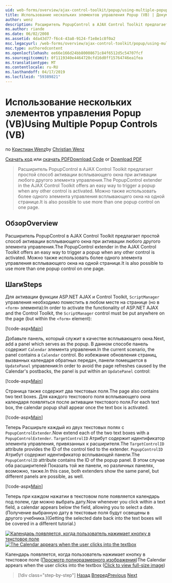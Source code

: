 ```yaml
---
uid: web-forms/overview/ajax-control-toolkit/popup/using-multiple-popup-controls-vb
title: Использование нескольких элементов управления Popup (VB) | Документация Майкрософт
author: wenz
description: Расширитель PopupControl в AJAX Control Toolkit предлагает простой способ активации всплывающего окна при активации любого другого элемента управления. Можно также использовать m...
ms.author: riande
ms.date: 06/02/2008
ms.assetid: 4da43d77-f6c4-43a8-9124-f1e8e1c8f0a2
msc.legacyurl: /web-forms/overview/ajax-control-toolkit/popup/using-multiple-popup-controls-vb
msc.type: authoredcontent
ms.openlocfilehash: ee66e166d24bb80008671c84f6512d5c54707fcf
ms.sourcegitcommit: 0f1119340e4464720cfd16d0ff15764746ea1fea
ms.translationtype: MT
ms.contentlocale: ru-RU
ms.lasthandoff: 04/17/2019
ms.locfileid: "59389821"
---
```

# <a name="using-multiple-popup-controls-vb"></a><span data-ttu-id="3e0c8-104">Использование нескольких элементов управления Popup (VB)</span><span class="sxs-lookup"><span data-stu-id="3e0c8-104">Using Multiple Popup Controls (VB)</span></span>

<span data-ttu-id="3e0c8-105">по [Кристиан Wenz](https://github.com/wenz)</span><span class="sxs-lookup"><span data-stu-id="3e0c8-105">by [Christian Wenz](https://github.com/wenz)</span></span>

<span data-ttu-id="3e0c8-106">[Скачать код](http://download.microsoft.com/download/9/3/f/93f8daea-bebd-4821-833b-95205389c7d0/PopupControl1.vb.zip) или [скачать PDF](http://download.microsoft.com/download/2/d/c/2dc10e34-6983-41d4-9c08-f78f5387d32b/popupcontrol1VB.pdf)</span><span class="sxs-lookup"><span data-stu-id="3e0c8-106">[Download Code](http://download.microsoft.com/download/9/3/f/93f8daea-bebd-4821-833b-95205389c7d0/PopupControl1.vb.zip) or [Download PDF](http://download.microsoft.com/download/2/d/c/2dc10e34-6983-41d4-9c08-f78f5387d32b/popupcontrol1VB.pdf)</span></span>

> <span data-ttu-id="3e0c8-107">Расширитель PopupControl в AJAX Control Toolkit предлагает простой способ активации всплывающего окна при активации любого другого элемента управления.</span><span class="sxs-lookup"><span data-stu-id="3e0c8-107">The PopupControl extender in the AJAX Control Toolkit offers an easy way to trigger a popup when any other control is activated.</span></span> <span data-ttu-id="3e0c8-108">Можно также использовать более одного элемента управления всплывающего окна на одной странице.</span><span class="sxs-lookup"><span data-stu-id="3e0c8-108">It is also possible to use more than one popup control on one page.</span></span>


## <a name="overview"></a><span data-ttu-id="3e0c8-109">Обзор</span><span class="sxs-lookup"><span data-stu-id="3e0c8-109">Overview</span></span>

<span data-ttu-id="3e0c8-110">Расширитель PopupControl в AJAX Control Toolkit предлагает простой способ активации всплывающего окна при активации любого другого элемента управления.</span><span class="sxs-lookup"><span data-stu-id="3e0c8-110">The PopupControl extender in the AJAX Control Toolkit offers an easy way to trigger a popup when any other control is activated.</span></span> <span data-ttu-id="3e0c8-111">Можно также использовать более одного элемента управления всплывающего окна на одной странице.</span><span class="sxs-lookup"><span data-stu-id="3e0c8-111">It is also possible to use more than one popup control on one page.</span></span>

## <a name="steps"></a><span data-ttu-id="3e0c8-112">Шаги</span><span class="sxs-lookup"><span data-stu-id="3e0c8-112">Steps</span></span>

<span data-ttu-id="3e0c8-113">Для активации функции ASP.NET AJAX и Control Toolkit, `ScriptManager` управления необходимо поместить в любом месте на странице (но в `<form>` элемента):</span><span class="sxs-lookup"><span data-stu-id="3e0c8-113">In order to activate the functionality of ASP.NET AJAX and the Control Toolkit, the `ScriptManager` control must be put anywhere on the page (but within the `<form>` element):</span></span>

[!code-aspx[Main](using-multiple-popup-controls-vb/samples/sample1.aspx)]

<span data-ttu-id="3e0c8-114">Добавьте панель, который служит в качестве всплывающего окна.</span><span class="sxs-lookup"><span data-stu-id="3e0c8-114">Next, add a panel which serves as the popup.</span></span> <span data-ttu-id="3e0c8-115">В данном способе панель содержит `Calendar` элемента управления.</span><span class="sxs-lookup"><span data-stu-id="3e0c8-115">In the current scenario, the panel contains a `Calendar` control.</span></span> <span data-ttu-id="3e0c8-116">Во избежание обновления страниц, вызванных календаря обратных передач, панели помещается в `UpdatePanel` управления:</span><span class="sxs-lookup"><span data-stu-id="3e0c8-116">In order to avoid the page refreshes caused by the Calendar's postbacks, the panel is put within an `UpdatePanel` control:</span></span>

[!code-aspx[Main](using-multiple-popup-controls-vb/samples/sample2.aspx)]

<span data-ttu-id="3e0c8-117">Страница также содержит два текстовых поля.</span><span class="sxs-lookup"><span data-stu-id="3e0c8-117">The page also contains two text boxes.</span></span> <span data-ttu-id="3e0c8-118">Для каждого текстового поля всплывающего окна календаря появляться после активации текстового поля.</span><span class="sxs-lookup"><span data-stu-id="3e0c8-118">For each text box, the calendar popup shall appear once the text box is activated.</span></span>

[!code-aspx[Main](using-multiple-popup-controls-vb/samples/sample3.aspx)]

<span data-ttu-id="3e0c8-119">Теперь Расширьте каждый из двух текстовых полях с `PopupControlExtender`.</span><span class="sxs-lookup"><span data-stu-id="3e0c8-119">Now extend each of the two text boxes with a `PopupControlExtender`.</span></span> <span data-ttu-id="3e0c8-120">`TargetControlID` Атрибут содержит идентификатор элемента управления, привязанных к расширителя.</span><span class="sxs-lookup"><span data-stu-id="3e0c8-120">The `TargetControlID` attribute provides the ID of the control tied to the extender.</span></span> <span data-ttu-id="3e0c8-121">`PopupControlID` Атрибут содержит идентификатор всплывающей панели.</span><span class="sxs-lookup"><span data-stu-id="3e0c8-121">The `PopupControlID` attribute contains the ID of the popup panel.</span></span> <span data-ttu-id="3e0c8-122">В этом случае оба расширителей Показать той же панели, но различных панелях, возможно, также.</span><span class="sxs-lookup"><span data-stu-id="3e0c8-122">In this case, both extenders show the same panel, but different panels are possible, as well.</span></span>

[!code-aspx[Main](using-multiple-popup-controls-vb/samples/sample4.aspx)]

<span data-ttu-id="3e0c8-123">Теперь при каждом нажатии в текстовом поле появляется календарь под полем, где можно выбрать дату.</span><span class="sxs-lookup"><span data-stu-id="3e0c8-123">Now whenever you click within a text field, a calendar appears below the field, allowing you to select a date.</span></span> <span data-ttu-id="3e0c8-124">(Получение выбранную дату в текстовые поля будут освещены в другого учебника.)</span><span class="sxs-lookup"><span data-stu-id="3e0c8-124">(Getting the selected date back into the text boxes will be covered in a different tutorial.)</span></span>


<span data-ttu-id="3e0c8-125">[![Календарь появляется, когда пользователь нажимает кнопку в текстовое поле](using-multiple-popup-controls-vb/_static/image2.png)](using-multiple-popup-controls-vb/_static/image1.png)</span><span class="sxs-lookup"><span data-stu-id="3e0c8-125">[![The Calendar appears when the user clicks into the textbox](using-multiple-popup-controls-vb/_static/image2.png)](using-multiple-popup-controls-vb/_static/image1.png)</span></span>

<span data-ttu-id="3e0c8-126">Календарь появляется, когда пользователь нажимает кнопку в текстовое поле ([Просмотр полноразмерного изображения](using-multiple-popup-controls-vb/_static/image3.png))</span><span class="sxs-lookup"><span data-stu-id="3e0c8-126">The Calendar appears when the user clicks into the textbox ([Click to view full-size image](using-multiple-popup-controls-vb/_static/image3.png))</span></span>

> [!div class="step-by-step"]
> <span data-ttu-id="3e0c8-127">[Назад](handling-postbacks-from-a-popup-control-without-an-updatepanel-cs.md)
> [Вперед](handling-postbacks-from-a-popup-control-with-an-updatepanel-vb.md)</span><span class="sxs-lookup"><span data-stu-id="3e0c8-127">[Previous](handling-postbacks-from-a-popup-control-without-an-updatepanel-cs.md)
[Next](handling-postbacks-from-a-popup-control-with-an-updatepanel-vb.md)</span></span>
